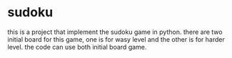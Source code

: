 # sudoku
this is a project that implement the sudoku game in python. there are two initial board for this game, one is for wasy level and the other is for harder level. the code can use both initial board game.
